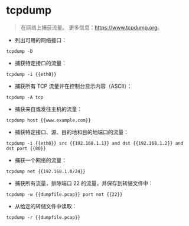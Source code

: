 # tcpdump

> 在网络上捕获流量。
> 更多信息：<https://www.tcpdump.org>。

- 列出可用的网络接口：

`tcpdump -D`

- 捕获特定接口的流量：

`tcpdump -i {{eth0}}`

- 捕获所有 TCP 流量并在控制台显示内容（ASCII）：

`tcpdump -A tcp`

- 捕获来自或发往主机的流量：

`tcpdump host {{www.example.com}}`

- 捕获特定接口、源、目的地和目的地端口的流量：

`tcpdump -i {{eth0}} src {{192.168.1.1}} and dst {{192.168.1.2}} and dst port {{80}}`

- 捕获一个网络的流量：

`tcpdump net {{192.168.1.0/24}}`

- 捕获所有流量，排除端口 22 的流量，并保存到转储文件中：

`tcpdump -w {{dumpfile.pcap}} port not {{22}}`

- 从给定的转储文件中读取：

`tcpdump -r {{dumpfile.pcap}}`